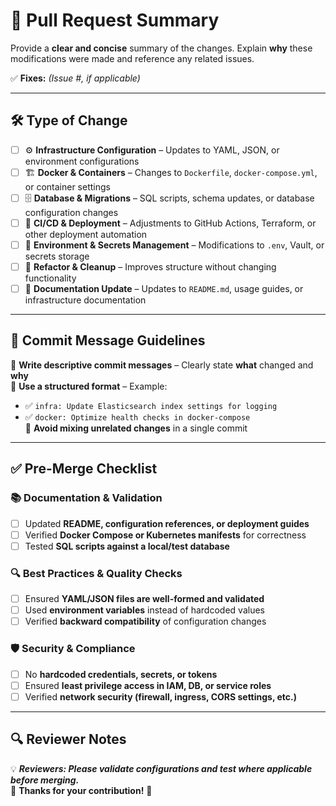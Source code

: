 # 🚀 **Pull Request Summary**  

Provide a **clear and concise** summary of the changes. Explain **why** these modifications were made and reference any related issues.  

✅ **Fixes:** _(Issue #, if applicable)_  

---  

## 🛠 **Type of Change**  

- [ ] ⚙ **Infrastructure Configuration** – Updates to YAML, JSON, or environment configurations  
- [ ] 🏗 **Docker & Containers** – Changes to `Dockerfile`, `docker-compose.yml`, or container settings  
- [ ] 🗄 **Database & Migrations** – SQL scripts, schema updates, or database configuration changes  
- [ ] 🚀 **CI/CD & Deployment** – Adjustments to GitHub Actions, Terraform, or other deployment automation  
- [ ] 🔧 **Environment & Secrets Management** – Modifications to `.env`, Vault, or secrets storage  
- [ ] 🔄 **Refactor & Cleanup** – Improves structure without changing functionality  
- [ ] 📖 **Documentation Update** – Updates to `README.md`, usage guides, or infrastructure documentation  

---  

## 📜 **Commit Message Guidelines**  

🔹 **Write descriptive commit messages** – Clearly state **what** changed and **why**  
🔹 **Use a structured format** – Example:  
  - ✅ `infra: Update Elasticsearch index settings for logging`  
  - ✅ `docker: Optimize health checks in docker-compose`  
🔹 **Avoid mixing unrelated changes** in a single commit  

---  

## ✅ **Pre-Merge Checklist**  

### **📚 Documentation & Validation**  
- [ ] Updated **README, configuration references, or deployment guides**  
- [ ] Verified **Docker Compose or Kubernetes manifests** for correctness  
- [ ] Tested **SQL scripts against a local/test database**  

### **🔍 Best Practices & Quality Checks**  
- [ ] Ensured **YAML/JSON files are well-formed and validated**  
- [ ] Used **environment variables** instead of hardcoded values  
- [ ] Verified **backward compatibility** of configuration changes  

### **🛡 Security & Compliance**  
- [ ] No **hardcoded credentials, secrets, or tokens**  
- [ ] Ensured **least privilege access in IAM, DB, or service roles**  
- [ ] Verified **network security (firewall, ingress, CORS settings, etc.)**  

---  

## 🔍 **Reviewer Notes**  
💡 **_Reviewers: Please validate configurations and test where applicable before merging._**  
🚀 **Thanks for your contribution!** 🎉  
